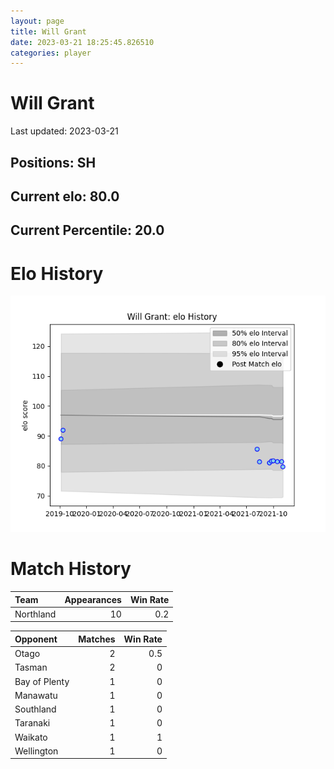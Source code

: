 ```yaml
---  
layout: page  
title: Will Grant  
date: 2023-03-21 18:25:45.826510  
categories: player  
---
```

# Will Grant


Last updated: 2023-03-21
## Positions: SH

## Current elo: 80.0

## Current Percentile: 20.0

# Elo History


![elo history](history_WillGrant.png)
# Match History


| Team      |   Appearances |   Win Rate |
|:----------|--------------:|-----------:|
| Northland |            10 |        0.2 |

| Opponent      |   Matches |   Win Rate |
|:--------------|----------:|-----------:|
| Otago         |         2 |        0.5 |
| Tasman        |         2 |        0   |
| Bay of Plenty |         1 |        0   |
| Manawatu      |         1 |        0   |
| Southland     |         1 |        0   |
| Taranaki      |         1 |        0   |
| Waikato       |         1 |        1   |
| Wellington    |         1 |        0   |
